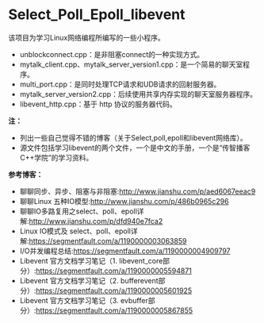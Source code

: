 # Select_Poll_Epoll_libevent
该项目为学习Linux网络编程所编写的一些小程序。
* unblockconnect.cpp：是非阻塞connect的一种实现方式。		
* mytalk_client.cpp、mytalk_server_version1.cpp：是一个简易的聊天室程序。		
* multi_port.cpp：是同时处理TCP请求和UDB请求的回射服务器。		
* mytalk_server_version2.cpp：后续使用共享内存实现的聊天室服务器程序。		
* libevent_http.cpp：基于 http 协议的服务器代码。  

**注：**  
* 列出一些自己觉得不错的博客（关于Select,poll,epoll和libevent网络库）。		
* 源文件包括学习libevent的两个文件，一个是中文的手册，一个是“传智播客C++学院”的学习资料。  

**参考博客：**  
* 聊聊同步、异步、阻塞与非阻塞:http://www.jianshu.com/p/aed6067eeac9		
* 聊聊Linux 五种IO模型:http://www.jianshu.com/p/486b0965c296		
* 聊聊IO多路复用之select、poll、epoll详解:http://www.jianshu.com/p/dfd940e7fca2		
* Linux IO模式及 select、poll、epoll详解:https://segmentfault.com/a/1190000003063859		
* I/O并发编程总结:https://segmentfault.com/a/1190000004909797		
* Libevent 官方文档学习笔记（1. libevent_core部分）:https://segmentfault.com/a/1190000005594871		
* Libevent 官方文档学习笔记（2. bufferevent部分）:https://segmentfault.com/a/1190000005601925		
* Libevent 官方文档学习笔记（3. evbuffer部分）:https://segmentfault.com/a/1190000005867855
